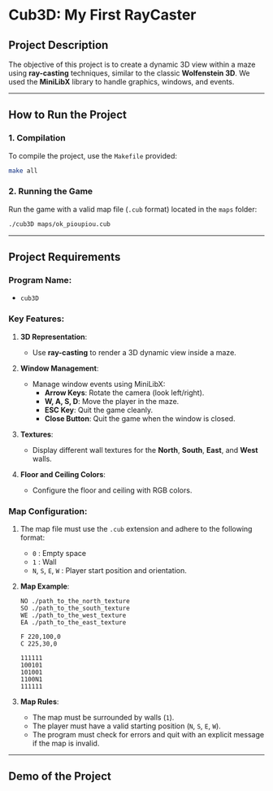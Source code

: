 # **Cub3D: My First RayCaster**

## **Project Description**
The objective of this project is to create a dynamic 3D view within a maze using **ray-casting** techniques, similar to the classic **Wolfenstein 3D**. We used the **MiniLibX** library to handle graphics, windows, and events.

---

## **How to Run the Project**

### **1. Compilation**
To compile the project, use the `Makefile` provided:
```bash
make all
```

### **2. Running the Game**
Run the game with a valid map file (`.cub` format) located in the `maps` folder:
```bash
./cub3D maps/ok_pioupiou.cub
```

---

## **Project Requirements**

### **Program Name**:
- `cub3D`

### **Key Features**:
1. **3D Representation**:
   - Use **ray-casting** to render a 3D dynamic view inside a maze.

2. **Window Management**:
   - Manage window events using MiniLibX:
     - **Arrow Keys**: Rotate the camera (look left/right).  
     - **W, A, S, D**: Move the player in the maze.  
     - **ESC Key**: Quit the game cleanly.  
     - **Close Button**: Quit the game when the window is closed.

3. **Textures**:
   - Display different wall textures for the **North**, **South**, **East**, and **West** walls.

4. **Floor and Ceiling Colors**:
   - Configure the floor and ceiling with RGB colors.

### **Map Configuration**:

1. The map file must use the `.cub` extension and adhere to the following format:
   - `0` : Empty space  
   - `1` : Wall  
   - `N`, `S`, `E`, `W` : Player start position and orientation.

2. **Map Example**:
   ```
   NO ./path_to_the_north_texture
   SO ./path_to_the_south_texture
   WE ./path_to_the_west_texture
   EA ./path_to_the_east_texture

   F 220,100,0
   C 225,30,0

   111111
   100101
   101001
   1100N1
   111111
   ```

3. **Map Rules**:
   - The map must be surrounded by walls (`1`).  
   - The player must have a valid starting position (`N`, `S`, `E`, `W`).  
   - The program must check for errors and quit with an explicit message if the map is invalid.

---

## **Demo of the Project**


